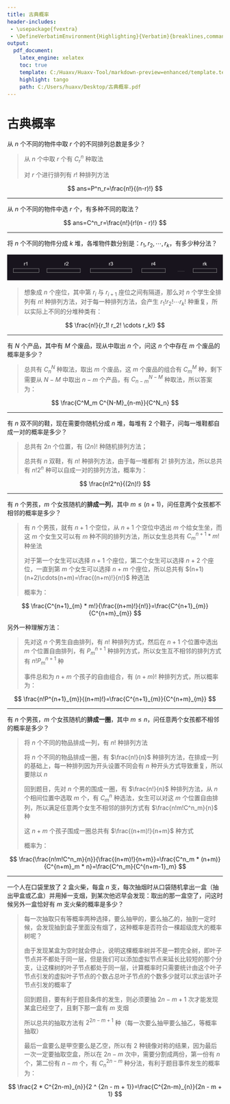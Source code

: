 ```yaml
---
title: 古典概率
header-includes:
 - \usepackage{fvextra}
 - \DefineVerbatimEnvironment{Highlighting}{Verbatim}{breaklines,commandchars=\\\{\}}
output:
  pdf_document:
    latex_engine: xelatex
    toc: true
    template: C:/Huaxv/Huaxv-Tool/markdown-preview=enhanced/template.tex
    highlight: tango
    path: C:/Users/huaxv/Desktop/古典概率.pdf
---
```


# 古典概率

从 $n$ 个不同的物件中取 $r$ 个的不同排列总数是多少？

> 从 $n$ 个中取 $r$ 个有 $C^n_r$ 种取法
>
> 对 $r$ 个进行排列有 $r!$ 种排列方法

$$
ans=P^n_r=\frac{n!}{(n-r)!}
$$

---

从 $n$ 个不同的物件中选 $r$ 个，有多种不同的取法？

$$
ans=C^n_r=\frac{n!}{r!(n - r)!}
$$

---

将 $n$ 个不同的物件分成 $k$ 堆，各堆物件数分别是：$r_1, r_2, \cdots, r_k$，有多少种分法？

![k堆图片](./img/k堆图片.png)

> 想象成 $n$ 个座位，其中第 $r_i$ 与 $r_{i + 1}$ 座位之间有隔道，那么对 $n$ 个学生全排列有 $n!$ 种排列方法，对于每一种排列方法，会产生 $r_1!r_2! \cdots r_k!$ 种重复，所以实际上不同的分堆种类有：

$$
\frac{n!}{r_1! r_2! \cdots r_k!}
$$

---

有 $N$ 个产品，其中有 $M$ 个废品，现从中取出 $n$ 个，问这 $n$ 个中存在 $m$ 个废品的概率是多少？

> 总共有 $C^N_n$ 种取法，取出 $m$ 个废品，这 $m$ 个废品的组合有 $C^M_m$ 种，剩下需要从 $N - M$ 中取出 $n - m$ 个产品，有 $C^{N-M}_{n-m}$ 种取法，所以答案为：

$$
\frac{C^M_m C^{N-M}_{n-m}}{C^N_n}
$$

---

有 $n$ 双不同的鞋，现在需要你随机分成 $n$ 堆，每堆有 $2$ 个鞋子，问每一堆鞋都自成一对的概率是多少？

> 总共有 $2n$ 个位置，有 $(2n)!$ 种随机排列方法；
>
> 总共有 $n$ 双鞋，有 $n!$ 种排列方法，由于每一堆都有 $2!$ 排列方法，所以总共有 $n!2^n$ 种可以自成一对的排列方法，概率为：

$$
\frac{n!2^n}{(2n)!}
$$

---

有 $n$ 个男孩，$m$ 个女孩随机的**排成一列**，其中 $m \leq (n + 1)$，问任意两个女孩都不相邻的概率是多少？

> 有 $n$ 个男孩，就有 $n + 1$ 个空位，从 $n + 1$ 个空位中选出 $m$ 个给女生坐，而这 $m$ 个女生又可以有 $m$ 种不同的排列方法，所以女生总共有 $C^{n + 1}_m * m!$ 种坐法
>
> 对于第一个女生可以选择 $n + 1$ 个座位，第二个女生可以选择 $n + 2$ 个座位，一直到第 $m$ 个女生可以选择 $n + m$ 个座位，所以总共有 $(n+1)(n+2)\cdots(n+m)=\frac{(n+m)!}{n!}$ 种选法
>
> 概率为：

$$
\frac{C^{n+1}_{m} * m!}{\frac{(n+m)!}{n!}}=\frac{C^{n+1}_{m}}{C^{n+m}_{m}}
$$

另外一种理解方法：

> 先对这 $n$ 个男生自由排列，有 $n!$ 种排列方式，然后在 $n + 1$ 个位置中选出 $m$ 个位置自由排列，有 $P^{n+1}_{m}$ 种排列方式，所以女生互不相邻的排列方式有 $n!P^{n+1}_{m}$ 种
>
> 事件总和为 $n + m$ 个孩子的自由组合，有 $(n+m)!$ 种排列方式，所以概率为：

$$
\frac{n!P^{n+1}_{m}}{(n+m)!}=\frac{C^{n+1}_{m}}{C^{n+m}_{m}}
$$

---

有 $n$ 个男孩，$m$ 个女孩随机的**排成一圈**，其中 $m \leq n$，问任意两个女孩都不相邻的概率是多少？

> 将 $n$ 个不同的物品排成一列，有 $n!$ 种排列方法
>
> 将 $n$ 个不同的物品排成一圈，有 $\frac{n!}{n}$ 种排列方法，在排成一列的基础上，每一种排列因为开头设置不同会有 $n$ 种开头方式导致重复，所以要除以 $n$
>
> 回到题目，先对 $n$ 个男的围成一圈，有 $\frac{n!}{n}$ 种排列方法，从 $n$ 个相间位置中选取 $m$ 个，有 $C^n_m$ 种选法，女生可以对这 $m$ 个位置自由排列，所以满足任意两个女生不相邻的排列方式有 $\frac{n!m!C^n_m}{n}$ 种
>
> 这 $n + m$ 个孩子围成一圈总共有 $\frac{(n+m)!}{n+m}$ 种方式
>
> 概率为：

$$
\frac{\frac{n!m!C^n_m}{n}}{\frac{(n+m)!}{n+m}}=\frac{C^n_m * (n+m)}{C^{n+m}_m * n}=\frac{C^n_m}{C^{n+m-1}_m}
$$

---

一个人在口袋里放了 $2$ 盒火柴，每盒 $n$ 支，每次抽烟时从口袋随机拿出一盒（抽出甲盒或乙盒）并用掉一支烟，到某次他迟早会发现：取出的那一盒空了，问这时候另外一盒恰好有 $m$ 支火柴的概率是多少？

> 每一次抽取只有等概率两种选择，要么抽甲的，要么抽乙的，抽到一定时候，会发现抽到盒子里面没有烟了，这种概率是否符合一棵超级庞大的概率树呢？
>
> 由于发现某盒为空时就会停止，说明这棵概率树并不是一颗完全树，即叶子节点并不都处于同一层，但是我们可以添加虚拟节点来延长比较短的那个分支，让这棵树的叶子节点都处于同一层，计算概率时只需要统计由这个叶子节点引发的虚拟叶子节点的个数占总叶子节点的个数多少就可以求出该叶子节点引发的概率了
>
> 回到题目，要有利于题目条件的发生，则必须要抽 $2n - m + 1$ 次才能发现某盒已经空了，且剩下那一盒有 $m$ 支烟
>
> 所以总共的抽取方法有 $2 ^ {2n - m + 1}$ 种（每一次要么抽甲要么抽乙，等概率抽取）
>
> 最后一盒要么是甲空要么是乙空，所以有 $2$ 种镜像对称的结果，因为最后一次一定要抽取空盒，所以在 $2n - m$ 次中，需要分割成两份，第一份有 $n$ 个，第二份有 $n - m$ 个，有 $C^{2n-m}_{n}$ 种分法，有利于题目事件发生的概率为：

$$
\frac{2 * C^{2n-m}_{n}}{2 ^ {2n - m + 1}}=\frac{C^{2n-m}_{n}}{2n - m + 1}
$$
